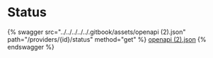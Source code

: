 # Status

{% swagger src="../../../../../.gitbook/assets/openapi (2).json" path="/providers/{id}/status" method="get" %}
[openapi (2).json](<../../../../../.gitbook/assets/openapi (2).json>)
{% endswagger %}
